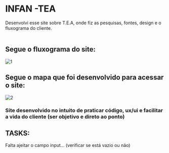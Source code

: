 # INFAN -TEA 
Desenvolvi esse site sobre T.E.A, onde fiz as pesquisas, fontes, design e o fluxograma do cliente. <br> <br>
## Segue o fluxograma do site: 
![1](https://github.com/yskawtter/infan-tea/assets/91097573/b888db6b-fec3-4245-afad-45249713c43f)
<br>
## Segue o mapa que foi desenvolvido para acessar o site:
![2](https://github.com/yskawtter/infan-tea/assets/91097573/17933ead-b7a9-4a77-b13d-8030187312ac)

### Site desenvolvido no intuito de praticar código, ux/ui e facilitar a vida do cliente (ser objetivo e direto ao ponto)

## TASKS:
Falta ajeitar o campo input... (verificar se está vazio ou não) 
